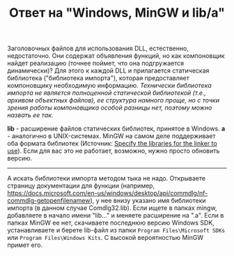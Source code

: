 ﻿---
title: "Ответ на \"Windows, MinGW и lib/a\""
se.owner.user_id: 240512
se.owner.display_name: "MSDN.WhiteKnight"
se.owner.link: "https://ru.stackoverflow.com/users/240512/msdn-whiteknight"
se.answer_id: 877610
se.question_id: 877584
se.post_type: answer
se.score: 4
se.is_accepted: True
---
<p>Заголовочных файлов для использования DLL, естественно, недостаточно. Они содержат объявления функций, но как компоновщик найдет реализацию (точнее поймет, что она подгружается динамически)? Для этого к каждой DLL и прилагается статическая библиотека ("библиотека импорта"), которая предоставляет компоновщику необходимую информацию. <em>Технически библиотека импорта не является полноценной статической библиотекой (т.е., архивом объектных файлов), ее структура намного проще, но с точки зрения работы компоновщика особой разницы нет, поэтому можно назвать ее так.</em></p>

<p><strong>lib</strong> - расширение файлов статических библиотек, принятое в Windows. <strong>a</strong> - аналогично в UNIX-системах. MinGW на самом деле поддерживает оба формата библиотек (Источник: <a href="http://www.mingw.org/wiki/Specify_the_libraries_for_the_linker_to_use" rel="nofollow noreferrer">Specify the libraries for the linker to use</a>). Если для вас это не работает, возможно, нужно просто обновить версию.</p>

<hr>

<p>А искать библиотеки импорта методом тыка не надо. Открываете страницу документации для функции (например, <a href="https://docs.microsoft.com/en-us/windows/desktop/api/commdlg/nf-commdlg-getopenfilenamew" rel="nofollow noreferrer">https://docs.microsoft.com/en-us/windows/desktop/api/commdlg/nf-commdlg-getopenfilenamew</a>), у нее внизу указано имя библиотеки импорта (в данном случае Comdlg32.lib). Если ищете в папках mingw, добавляете в начало имени "lib..." и меняете расширение на ".а". Если в папках MinGW ее нет, скачиваете последнюю версию Windows SDK, устанавливаете и берете lib-файл из папки <code>Program Files\Microsoft SDKs</code> или <code>Program Files\Windows Kits</code>. С высокой вероятностью MinGW примет его.</p>
